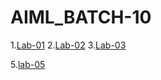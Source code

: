 # AIML_BATCH-10
1.[Lab-01](https://github.com/Himabindu03/AIML_BATCH-10/edit/main/README.md)
2.[Lab-02](https://github.com/Himabindu03/AIML_BATCH-10/edit/main/README.md)
3.[Lab-03](https://github.com/Himabindu03/AIML_BATCH-10/edit/main/README.md)

 5.[lab-05](https://github.com/Himabindu03/AIML_BATCH-10/blob/main/titanic_dataset_jd_1.ipynb)

